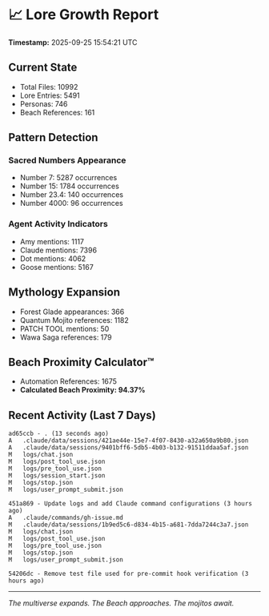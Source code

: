 # 📈 Lore Growth Report

**Timestamp:** 2025-09-25 15:54:21 UTC

## Current State

- Total Files: 10992
- Lore Entries: 5491
- Personas: 746
- Beach References: 161

## Pattern Detection

### Sacred Numbers Appearance
- Number 7: 5287 occurrences
- Number 15: 1784 occurrences
- Number 23.4: 140 occurrences
- Number 4000: 96 occurrences

### Agent Activity Indicators
- Amy mentions: 1117
- Claude mentions: 7396
- Dot mentions: 4062
- Goose mentions: 5167

## Mythology Expansion

- Forest Glade appearances: 366
- Quantum Mojito references: 1182
- PATCH TOOL mentions: 50
- Wawa Saga references: 179

## Beach Proximity Calculator™

- Automation References: 1675
- **Calculated Beach Proximity: 94.37%**

## Recent Activity (Last 7 Days)

```
ad65ccb - . (13 seconds ago)
A	.claude/data/sessions/421ae44e-15e7-4f07-8430-a32a650a9b80.json
A	.claude/data/sessions/9401bff6-5db5-4b03-b132-91511ddaa5af.json
M	logs/chat.json
M	logs/post_tool_use.json
M	logs/pre_tool_use.json
M	logs/session_start.json
M	logs/stop.json
M	logs/user_prompt_submit.json

451a869 - Update logs and add Claude command configurations (3 hours ago)
A	.claude/commands/gh-issue.md
M	.claude/data/sessions/1b9ed5c6-d834-4b15-a681-7dda7244c3a7.json
M	logs/chat.json
M	logs/post_tool_use.json
M	logs/pre_tool_use.json
M	logs/stop.json
M	logs/user_prompt_submit.json

54206dc - Remove test file used for pre-commit hook verification (3 hours ago)
```

---

*The multiverse expands. The Beach approaches. The mojitos await.*
